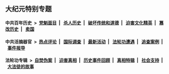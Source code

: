 ## 大纪元特别专题

#### 中共百年历史 &nbsp;>&nbsp; [党魁面目](indexes/nf1176107/README.md?04130430) &nbsp;| &nbsp; [杀人历史](indexes/nf1176106/README.md?04130430) &nbsp;| &nbsp; [破坏传统和道德](indexes/nf1176106/README.md?04130430) &nbsp;| &nbsp; [迫害文化精英](indexes/nf1176111/README.md?04130430) &nbsp;| &nbsp; [篡改历史](indexes/nf1176115/README.md?04130430) &nbsp;| &nbsp; [卖国](indexes/nf1176117/README.md?04130430) 

#### 中共活摘器官 &nbsp;>&nbsp; [热点评论](indexes/nf5879/README.md?04130430) &nbsp;| &nbsp; [国际调查](indexes/nf5947/README.md?04130430) &nbsp;| &nbsp; [最新活动](indexes/nf5883/README.md?04130430) &nbsp;| &nbsp; [法轮功遭遇](indexes/nf5881/README.md?04130430) &nbsp;| &nbsp; [追查案例](indexes/nf5880/README.md?04130430) &nbsp;| &nbsp; [事件报导](indexes/nf5877/README.md?04130430) 

#### 法轮功专辑 &nbsp;>&nbsp; [自焚伪案](indexes/nf5562/README.md?04130430) &nbsp;| &nbsp; [迫害真相](indexes/nf4379/README.md?04130430) &nbsp;| &nbsp; [历史事件回顾](indexes/nf5793/README.md?04130430) &nbsp;| &nbsp; [真相特辑](indexes/nf4389/README.md?04130430) &nbsp;| &nbsp; [社会支持](indexes/nf4386/README.md?04130430) &nbsp;| &nbsp; [大法徒的故事](indexes/nf1147481/README.md?04130430) 
